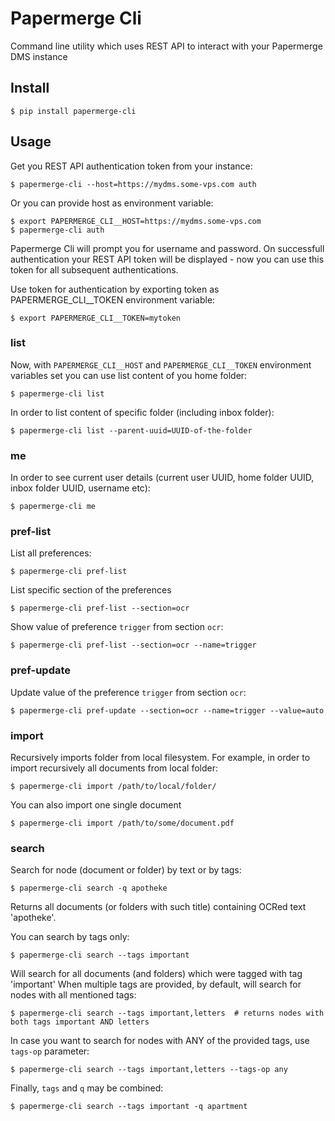 # Papermerge Cli

Command line utility which uses REST API to interact with your Papermerge DMS instance

## Install

    $ pip install papermerge-cli

## Usage

Get you REST API authentication token from your instance:

    $ papermerge-cli --host=https://mydms.some-vps.com auth

Or you can provide host as environment variable:

    $ export PAPERMERGE_CLI__HOST=https://mydms.some-vps.com
    $ papermerge-cli auth

Papermerge Cli will prompt you for username and password. On successfull
authentication your REST API token will be displayed - now you can use
this token for all subsequent authentications.

Use token for authentication by exporting token as PAPERMERGE_CLI__TOKEN environment
variable:

    $ export PAPERMERGE_CLI__TOKEN=mytoken

### list

Now, with `PAPERMERGE_CLI__HOST` and `PAPERMERGE_CLI__TOKEN` environment variables
set you can use list content of you home folder:

    $ papermerge-cli list

In order to list content of specific folder (including inbox folder):

    $ papermerge-cli list --parent-uuid=UUID-of-the-folder

### me

In order to see current user details (current user UUID, home folder UUID, inbox folder UUID, username etc):

    $ papermerge-cli me

### pref-list

List all preferences:

    $ papermerge-cli pref-list

List specific section of the preferences

    $ papermerge-cli pref-list --section=ocr

Show value of preference `trigger` from section `ocr`:

    $ papermerge-cli pref-list --section=ocr --name=trigger

### pref-update

Update value of the preference `trigger` from section `ocr`:

    $ papermerge-cli pref-update --section=ocr --name=trigger --value=auto


### import

Recursively imports folder from local filesystem. For example, in order
to import recursively all documents from local folder:

    $ papermerge-cli import /path/to/local/folder/

You can also import one single document

    $ papermerge-cli import /path/to/some/document.pdf

### search

Search for node (document or folder) by text or by tags:

    $ papermerge-cli search -q apotheke

Returns all documents (or folders with such title) containing OCRed text 'apotheke'.

You can search by tags only:

    $ papermerge-cli search --tags important

Will search for all documents (and folders) which were tagged with tag 'important'
When multiple tags are provided, by default, will search for nodes with all mentioned tags:

    $ papermerge-cli search --tags important,letters  # returns nodes with both tags important AND letters

In case you want to search for nodes with ANY of the provided tags, use `tags-op` parameter:

    $ papermerge-cli search --tags important,letters --tags-op any

Finally, `tags` and `q` may be combined:

    $ papermerge-cli search --tags important -q apartment

